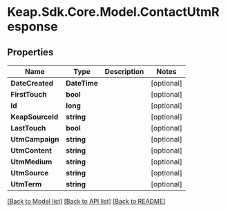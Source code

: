 # Keap.Sdk.Core.Model.ContactUtmResponse

## Properties

Name | Type | Description | Notes
------------ | ------------- | ------------- | -------------
**DateCreated** | **DateTime** |  | [optional] 
**FirstTouch** | **bool** |  | [optional] 
**Id** | **long** |  | [optional] 
**KeapSourceId** | **string** |  | [optional] 
**LastTouch** | **bool** |  | [optional] 
**UtmCampaign** | **string** |  | [optional] 
**UtmContent** | **string** |  | [optional] 
**UtmMedium** | **string** |  | [optional] 
**UtmSource** | **string** |  | [optional] 
**UtmTerm** | **string** |  | [optional] 

[[Back to Model list]](../README.md#documentation-for-models) [[Back to API list]](../README.md#documentation-for-api-endpoints) [[Back to README]](../README.md)

